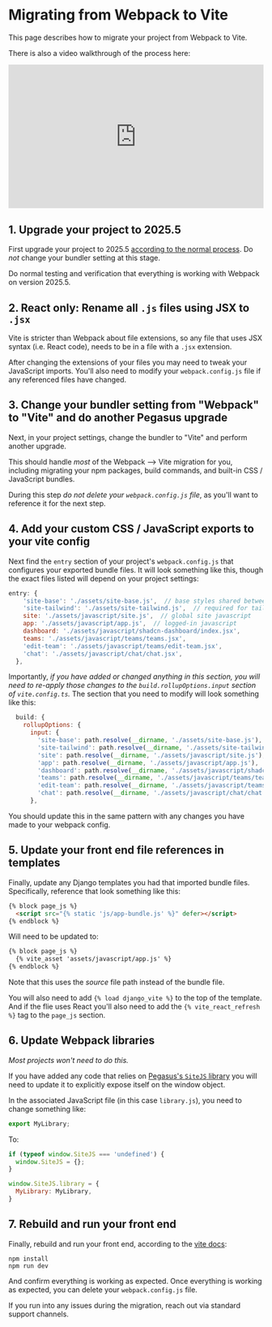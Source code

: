Migrating from Webpack to Vite
==============================

This page describes how to migrate your project from Webpack to Vite.

There is also a video walkthrough of the process here:

<div style="position: relative; padding-bottom: 56.25%; height: 0; overflow: hidden; max-width: 100%; height: auto; margin-bottom: 1em;">
    <iframe src="https://www.youtube.com/embed/QQj6I9G548Y" frameborder="0" allowfullscreen style="position: absolute; top: 0; left: 0; width: 100%; height: 100%;"></iframe>
</div>


## 1. Upgrade your project to 2025.5

First upgrade your project to 2025.5 [according to the normal process](/upgrading.md).
Do *not* change your bundler setting at this stage.

Do normal testing and verification that everything is working with Webpack on version 2025.5.

## 2. React only: Rename all `.js` files using JSX to `.jsx`

Vite is stricter than Webpack about file extensions, so any file that uses JSX syntax (i.e. React code),
needs to be in a file with a `.jsx` extension.

After changing the extensions of your files you may need to tweak your JavaScript imports.
You'll also need to modify your `webpack.config.js` file if any referenced files have changed.

## 3. Change your bundler setting from "Webpack" to "Vite" and do another Pegasus upgrade

Next, in your project settings, change the bundler to "Vite" and perform another upgrade.

This should handle *most* of the Webpack --> Vite migration for you, including migrating your npm packages,
build commands, and built-in CSS / JavaScript bundles.

During this step *do not delete your `webpack.config.js` file*, as you'll want to reference it for the next step.

## 4. Add your custom CSS / JavaScript exports to your vite config

Next find the `entry` section of your project's `webpack.config.js` that configures your exported bundle files.
It will look something like this, though the exact files listed will depend on your project settings:

```javascript
entry: {
    'site-base': './assets/site-base.js',  // base styles shared between frameworks
    'site-tailwind': './assets/site-tailwind.js',  // required for tailwindcss styles
    site: './assets/javascript/site.js',  // global site javascript
    app: './assets/javascript/app.js',  // logged-in javascript
    dashboard: './assets/javascript/shadcn-dashboard/index.jsx',
    teams: './assets/javascript/teams/teams.jsx',
    'edit-team': './assets/javascript/teams/edit-team.jsx',
    'chat': './assets/javascript/chat/chat.jsx',
  },
```

Importantly, *if you have added or changed anything in this section, you will need to re-apply those changes to 
the `build.rollupOptions.input` section of `vite.config.ts`.*
The section that you need to modify will look something like this:

```javascript
  build: {
    rollupOptions: {
      input: {
        'site-base': path.resolve(__dirname, './assets/site-base.js'),
        'site-tailwind': path.resolve(__dirname, './assets/site-tailwind.js'),
        'site': path.resolve(__dirname, './assets/javascript/site.js'),
        'app': path.resolve(__dirname, './assets/javascript/app.js'),
        'dashboard': path.resolve(__dirname, './assets/javascript/shadcn-dashboard/index.jsx'),
        'teams': path.resolve(__dirname, './assets/javascript/teams/teams.jsx'),
        'edit-team': path.resolve(__dirname, './assets/javascript/teams/edit-team.jsx'),
        'chat': path.resolve(__dirname, './assets/javascript/chat/chat.jsx'),
      },
```

You should update this in the same pattern with any changes you have made to your webpack config.

## 5. Update your front end file references in templates

Finally, update any Django templates you had that imported bundle files.
Specifically, reference that look something like this:

```html
{% block page_js %}
  <script src="{% static 'js/app-bundle.js' %}" defer></script>
{% endblock %}
```

Will need to be updated to:

```html
{% block page_js %}
  {% vite_asset 'assets/javascript/app.js' %}
{% endblock %}
```

Note that this uses the *source* file path instead of the bundle file.

You will also need to add `{% load django_vite %}` to the top of the template.
And if the flie uses React you'll also need to add the `{% vite_react_refresh %}` tag to the `page_js` section.

## 6. Update Webpack libraries

*Most projects won't need to do this.*

If you have added any code that relies on [Pegasus's `SiteJS` library](/front-end/design-patterns.md#using-the-sitejs-library)
you will need to update it to explicitly expose itself on the window object.

In the associated JavaScript file (in this case `library.js`), you need to change something like:

```javascript
export MyLibrary;
```

To:
```javascript
if (typeof window.SiteJS === 'undefined') {
  window.SiteJS = {};
}

window.SiteJS.library = {
  MyLibrary: MyLibrary,
}
```

## 7. Rebuild and run your front end

Finally, rebuild and run your front end, according to the [vite docs](/front-end/vite.md):

```
npm install
npm run dev
```

And confirm everything is working as expected.
Once everything is working as expected, you can delete your `webpack.config.js` file.

If you run into any issues during the migration, reach out via standard support channels.

